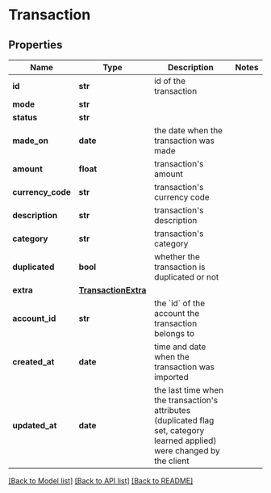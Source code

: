 # Transaction

## Properties
Name | Type | Description | Notes
------------ | ------------- | ------------- | -------------
**id** | **str** | id of the transaction | 
**mode** | **str** |  | 
**status** | **str** |  | 
**made_on** | **date** | the date when the transaction was made | 
**amount** | **float** | transaction&#x27;s amount | 
**currency_code** | **str** | transaction&#x27;s currency code | 
**description** | **str** | transaction&#x27;s description | 
**category** | **str** | transaction&#x27;s category | 
**duplicated** | **bool** | whether the transaction is duplicated or not | 
**extra** | [**TransactionExtra**](TransactionExtra.md) |  | 
**account_id** | **str** | the &#x60;id&#x60; of the account the transaction belongs to | 
**created_at** | **date** | time and date when the transaction was imported | 
**updated_at** | **date** | the last time when the transaction&#x27;s attributes (duplicated flag set, category learned applied) were changed by the client | 

[[Back to Model list]](../README.md#documentation-for-models) [[Back to API list]](../README.md#documentation-for-api-endpoints) [[Back to README]](../README.md)


